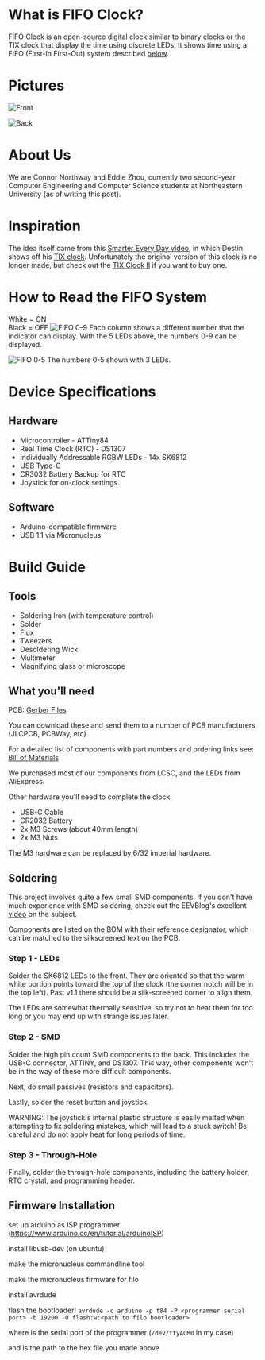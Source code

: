 # What is FIFO Clock?
FIFO Clock is an open-source digital clock similar to binary clocks or the TIX
clock that display the time using discrete LEDs. It shows time using a FIFO
(First-In First-Out) system described [below](#how-to-read-the-filo-system).

# Pictures

![Front](./img/front.jpg)

![Back](./img/back.jpg)

# About Us
We are Connor Northway and Eddie Zhou, currently two second-year Computer
Engineering and Computer Science students at Northeastern University (as of
writing this post).

# Inspiration
The idea itself came from this [Smarter Every Day video](https://youtu.be/VvVigAr4hZc?t=661), in which Destin shows off his [TIX clock](https://www.thinkgeek.com/product/7437/).
Unfortunately the original version of this clock is no longer made, but check out the [TIX Clock II](https://www.tixclock.shop/) if you want to buy one.

# How to Read the FIFO System
White = ON  
Black = OFF
![FIFO 0-9](./img/FIFO_0-9.png)
Each column shows a different number that the indicator can display.
With the 5 LEDs above, the numbers 0-9 can be displayed.

![FIFO 0-5](./img/FIFO_0-5.png)
The numbers 0-5 shown with 3 LEDs.

# Device Specifications
## Hardware

* Microcontroller - ATTiny84
* Real Time Clock (RTC) - DS1307
* Individually Addressable RGBW LEDs - 14x SK6812
* USB Type-C
* CR3032 Battery Backup for RTC
* Joystick for on-clock settings

## Software

* Arduino-compatible firmware
* USB 1.1 via Micronucleus

# Build Guide
## Tools

* Soldering Iron (with temperature control)
* Solder
* Flux
* Tweezers
* Desoldering Wick
* Multimeter
* Magnifying glass or microscope

## What you'll need

PCB:
[Gerber Files](https://github.com/filoclock/hardware/tree/master/gerbers)

You can download these and send them to a number of PCB manufacturers
(JLCPCB, PCBWay, etc)

For a detailed list of components with part numbers and ordering links see:
[Bill of Materials](https://docs.google.com/spreadsheets/d/1V83YUcRUipDrwoqBEJTFpV8GhJwbHhm9ufcjOwlMkEM/edit?usp=sharing)

We purchased most of our components from LCSC, and the LEDs from AliExpress.

Other hardware you'll need to complete the clock:

* USB-C Cable
* CR2032 Battery
* 2x M3 Screws (about 40mm length)
* 2x M3 Nuts

The M3 hardware can be replaced by 6/32 imperial hardware.

## Soldering

This project involves quite a few small SMD components. If you don't have
much experience with SMD soldering, check out the EEVBlog's excellent
[video](https://www.youtube.com/watch?v=b9FC9fAlfQE) on the subject.

Components are listed on the BOM with their reference designator, which
can be matched to the silkscreened text on the PCB.

### Step 1 - LEDs

Solder the SK6812 LEDs to the front. They are oriented so that the warm white
portion points toward the top of the clock (the corner notch will be in the
top left). Past v1.1 there should be a silk-screened corner to align them.

The LEDs are somewhat thermally sensitive, so try not to heat them for too long
or you may end up with strange issues later.

### Step 2 - SMD

Solder the high pin count SMD components to the back. This includes the
USB-C connector, ATTINY, and DS1307. This way, other components won't be in
the way of these more difficult components.

Next, do small passives (resistors and capacitors).

Lastly, solder the reset button and joystick.

WARNING: The joystick's  internal plastic structure is easily melted when
attempting to fix soldering mistakes, which will lead to a stuck switch!
Be careful and do not apply heat for long periods of time.


### Step 3 - Through-Hole

Finally, solder the through-hole components, including the battery holder,
RTC crystal, and programming header.


## Firmware Installation

set up arduino as ISP programmer (https://www.arduino.cc/en/tutorial/arduinoISP)

install libusb-dev (on ubuntu)

make the micronucleus commandline tool

make the micronucleus firmware for filo

install avrdude

flash the bootloader!
`avrdude -c arduino -p t84 -P <programmer serial port> -b 19200 -U flash:w:<path to filo bootloader>`

where <programmer serial port> is the serial port of the programmer (`/dev/ttyACM0` in my case)

and <path to filo bootloader> is the path to the hex file you made above
